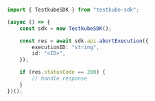 <!-- Start SDK Example Usage -->


```typescript
import { TestkubeSDK } from "testkube-sdk";

(async () => {
    const sdk = new TestkubeSDK();

    const res = await sdk.api.abortExecution({
        executionID: "string",
        id: "<ID>",
    });

    if (res.statusCode == 200) {
        // handle response
    }
})();

```
<!-- End SDK Example Usage -->